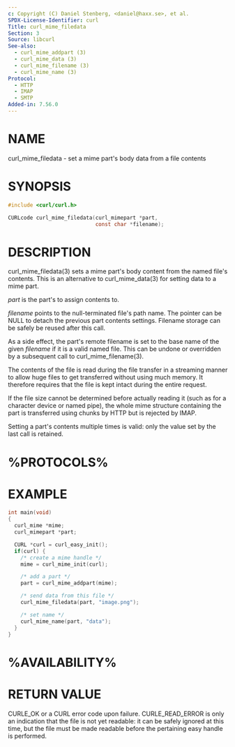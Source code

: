 ```yaml
---
c: Copyright (C) Daniel Stenberg, <daniel@haxx.se>, et al.
SPDX-License-Identifier: curl
Title: curl_mime_filedata
Section: 3
Source: libcurl
See-also:
  - curl_mime_addpart (3)
  - curl_mime_data (3)
  - curl_mime_filename (3)
  - curl_mime_name (3)
Protocol:
  - HTTP
  - IMAP
  - SMTP
Added-in: 7.56.0
---
```


# NAME

curl_mime_filedata - set a mime part's body data from a file contents

# SYNOPSIS

~~~c
#include <curl/curl.h>

CURLcode curl_mime_filedata(curl_mimepart *part,
                            const char *filename);
~~~

# DESCRIPTION

curl_mime_filedata(3) sets a mime part's body content from the named
file's contents. This is an alternative to curl_mime_data(3) for setting
data to a mime part.

*part* is the part's to assign contents to.

*filename* points to the null-terminated file's path name. The pointer can
be NULL to detach the previous part contents settings. Filename storage can
be safely be reused after this call.

As a side effect, the part's remote filename is set to the base name of the
given *filename* if it is a valid named file. This can be undone or
overridden by a subsequent call to curl_mime_filename(3).

The contents of the file is read during the file transfer in a streaming
manner to allow huge files to get transferred without using much memory. It
therefore requires that the file is kept intact during the entire request.

If the file size cannot be determined before actually reading it (such as for
a character device or named pipe), the whole mime structure containing the
part is transferred using chunks by HTTP but is rejected by IMAP.

Setting a part's contents multiple times is valid: only the value set by the
last call is retained.

# %PROTOCOLS%

# EXAMPLE

~~~c
int main(void)
{
  curl_mime *mime;
  curl_mimepart *part;

  CURL *curl = curl_easy_init();
  if(curl) {
    /* create a mime handle */
    mime = curl_mime_init(curl);

    /* add a part */
    part = curl_mime_addpart(mime);

    /* send data from this file */
    curl_mime_filedata(part, "image.png");

    /* set name */
    curl_mime_name(part, "data");
  }
}
~~~

# %AVAILABILITY%

# RETURN VALUE

CURLE_OK or a CURL error code upon failure. CURLE_READ_ERROR is only an
indication that the file is not yet readable: it can be safely ignored at
this time, but the file must be made readable before the pertaining
easy handle is performed.
